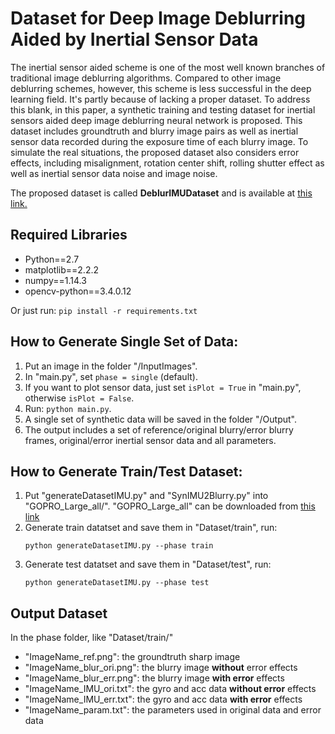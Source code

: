 # Dataset for Deep Image Deblurring Aided by Inertial Sensor Data
The inertial sensor aided scheme is one of the most well known branches of traditional image deblurring algorithms. Compared to other image deblurring schemes, however, this scheme is less successful in the deep learning field. It's partly because of lacking a proper dataset. To address this blank, in this paper, a synthetic training and testing dataset for inertial sensors aided deep image deblurring neural network is proposed. This dataset includes groundtruth and blurry image pairs as well as inertial sensor data recorded during the exposure time of each blurry image. To simulate the real situations, the proposed dataset also considers error effects, including misalignment, rotation center shift, rolling shutter effect as well as inertial sensor data noise and image noise. 

The proposed dataset is called **DeblurIMUDataset** and is available at [this link.](https://drive.google.com/file/d/18_PcNpadgxPOSaSpsUcFiTHpxNDmMtO3/view?usp=sharing)

## Required Libraries
- Python==2.7
- matplotlib==2.2.2
- numpy==1.14.3
- opencv-python==3.4.0.12
 
 Or just run: `pip install -r requirements.txt`

## How to Generate Single Set of Data: 
1. Put an image in the folder "/InputImages".
2. In "main.py", set `phase = single` (default).
3. If you want to plot sensor data, just set `isPlot = True` in "main.py", otherwise `isPlot = False`.
4. Run: `python main.py`.
5. A single set of synthetic data will be saved in the folder "/Output".
6. The output includes a set of reference/original blurry/error blurry frames, original/error inertial sensor data and 
all parameters.

## How to Generate Train/Test Dataset: 
1. Put "generateDatasetIMU.py" and "SynIMU2Blurry.py" into "GOPRO_Large_all/". "GOPRO_Large_all" can be downloaded from 
[this link](https://github.com/SeungjunNah/DeepDeblur_release) 
2. Generate train datatset and save them in "Dataset/train", run:
    ```buildoutcfg
    python generateDatasetIMU.py --phase train
    ```
3. Generate test datatset and save them in "Dataset/test", run:
    ```buildoutcfg
    python generateDatasetIMU.py --phase test
    ```
 ## Output Dataset
 In the phase folder, like "Dataset/train/"
 - "ImageName_ref.png": the groundtruth sharp image
 - "ImageName_blur_ori.png": the blurry image **without** error effects
 - "ImageName_blur_err.png": the blurry image **with error** effects
 - "ImageName_IMU_ori.txt": the gyro and acc data **without error** effects
 - "ImageName_IMU_err.txt": the gyro and acc data **with error** effects
 - "ImageName_param.txt": the parameters used in original data and error data